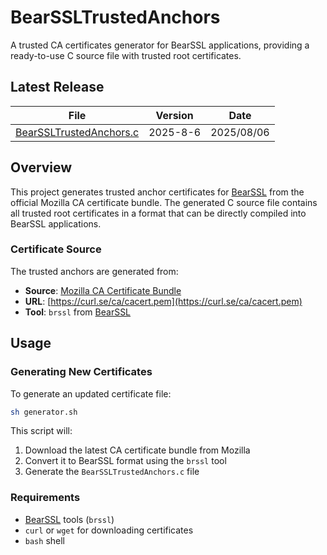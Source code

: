 # BearSSLTrustedAnchors

A trusted CA certificates generator for BearSSL applications, providing a ready-to-use C source file with trusted root certificates.

## Latest Release

| File | Version | Date |
|------|---------|------|
| [BearSSLTrustedAnchors.c](https://github.com/OUIsolutions/BearSSLTrustedAnchors/releases/download/2025-8-6/BearSSLTrustAnchors.c) | 2025-8-6 | 2025/08/06 |

## Overview

This project generates trusted anchor certificates for [BearSSL](https://bearssl.org/) from the official Mozilla CA certificate bundle. The generated C source file contains all trusted root certificates in a format that can be directly compiled into BearSSL applications.

### Certificate Source

The trusted anchors are generated from:
- **Source**: [Mozilla CA Certificate Bundle](https://curl.se/docs/caextract.html)  
- **URL**: [https://curl.se/ca/cacert.pem](https://curl.se/ca/cacert.pem)
- **Tool**: `brssl` from [BearSSL](https://bearssl.org/)

## Usage

### Generating New Certificates

To generate an updated certificate file:

```bash
sh generator.sh
```

This script will:
1. Download the latest CA certificate bundle from Mozilla
2. Convert it to BearSSL format using the `brssl` tool
3. Generate the `BearSSLTrustedAnchors.c` file

### Requirements

- [BearSSL](https://bearssl.org/) tools (`brssl`)
- `curl` or `wget` for downloading certificates
- `bash` shell

